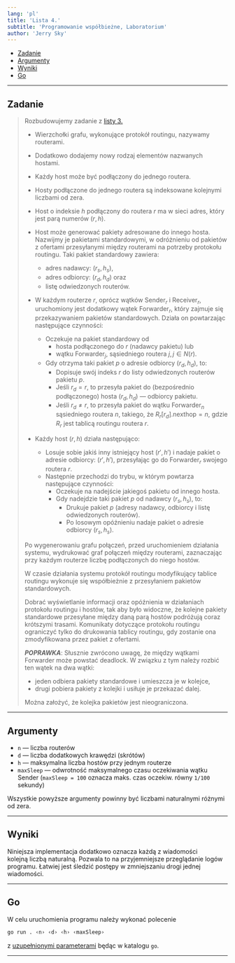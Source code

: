 ```yaml
---
lang: 'pl'
title: 'Lista 4.'
subtitle: 'Programowanie współbieżne, Laboratorium'
author: 'Jerry Sky'
---
```


- [Zadanie](#zadanie)
- [Argumenty](#argumenty)
- [Wyniki](#wyniki)
- [Go](#go)

---

## Zadanie

> Rozbudowujemy zadanie z [listy 3.](../lista-3/readme.md)
>
> - Wierzchołki grafu, wykonujące protokół routingu, nazywamy routerami.
> - Dodatkowo dodajemy nowy rodzaj elementów nazwanych hostami.
> - Każdy host może być podłączony do jednego routera.
> - Hosty podłączone do jednego routera są indeksowane kolejnymi liczbami od zera.
> - Host o indeksie $h$ podłączony do routera $r$ ma w sieci adres,
>     który jest parą numerów $(r,h)$.
> - Host może generować pakiety adresowane do innego hosta. Nazwijmy je pakietami standardowymi, w odróżnieniu od pakietów z ofertami przesyłanymi między routerami na potrzeby protokołu routingu. Taki pakiet standardowy zawiera:
>     - adres nadawcy: $(r_s, h_s)$,
>     - adres odbiorcy: $(r_d, h_d)$ oraz
>     - listę odwiedzonych routerów.
>
> - W każdym routerze $r$, oprócz wątków $\mathrm{Sender}_r$ i $\mathrm{Receiver}_r$,
>     uruchomiony jest dodatkowy wątek $\mathrm{Forwarder}_r$,
>     który zajmuje się przekazywaniem pakietów standardowych.
>     Działa on powtarzając następujące czynności:
>     - Oczekuje na pakiet standardowy od
>         - hosta podłączonego do $r$ (nadawcy pakietu)  lub
>         - wątku $\mathrm{Forwarder}_j$, sąsiedniego routera $j, j \in N(r)$.
>     - Gdy otrzyma taki pakiet $p$ o adresie odbiorcy $(r_d, h_d)$, to:
>         - Dopisuje swój indeks $r$ do listy odwiedzonych routerów pakietu $p$.
>         - Jeśli $r_d = r$, to przesyła pakiet do (bezpośrednio podłączonego) hosta   $(r_d, h_d)$ — odbiorcy pakietu.
>         - Jeśli $r_d \neq r$, to przesyła pakiet do wątku $\mathrm{Forwarder}_n$
>         sąsiedniego routera $n$, takiego, że $R_r[r_d].\mathrm{nexthop} = n$,
>         gdzie $R_r$ jest tablicą routingu routera $r$.
> - Każdy host $(r,h)$ działa następująco:
>     - Losuje sobie jakiś inny istniejący host $(r', h')$
>     i nadaje pakiet o adresie odbiorcy: $(r', h')$, przesyłając go
>     do $\mathrm{Forwarder}_r$ swojego routera $r$.
>     - Następnie przechodzi do trybu, w którym powtarza następujące czynności:
>         - Oczekuje na nadejście jakiegoś pakietu od innego hosta.
>         - Gdy nadejdzie taki pakiet $p$ od nadawcy $(r_s, h_s)$, to:
>             - Drukuje pakiet $p$ (adresy nadawcy, odbiorcy i listę odwiedzonych routerów).
>             - Po losowym opóźnieniu nadaje pakiet o adresie odbiorcy $(r_s, h_s)$.
>
> Po wygenerowaniu grafu połączeń, przed uruchomieniem działania systemu,
> wydrukować graf połączeń między routerami,
> zaznaczając przy każdym routerze liczbę podłączonych do niego hostów.
>
> W czasie działania systemu protokół routingu modyfikujący tablice routingu
> wykonuje się współbieżnie z przesyłaniem pakietów standardowych.
>
> Dobrać wyświetlanie informacji oraz opóźnienia w działaniach protokołu routingu i hostów,
> tak aby było widoczne, że kolejne pakiety standardowe przesyłane między
> daną parą hostów podróżują coraz krótszymi trasami.
> Komunikaty dotyczące protokołu routingu ograniczyć tylko do drukowania tablicy routingu,
> gdy zostanie ona zmodyfikowana przez pakiet z ofertami.
>
> ***POPRAWKA***: Słusznie zwrócono uwagę, że między wątkami $\mathrm{Forwarder}$ może powstać deadlock.
> W związku z tym należy rozbić ten wątek na dwa wątki:
> - jeden odbiera pakiety standardowe i umieszcza je w kolejce,
> - drugi pobiera pakiety z kolejki i usiłuje je przekazać dalej.
>
> Można założyć, że kolejka pakietów jest nieograniczona.

---

## Argumenty

- `n` — liczba routerów
- `d` — liczba dodatkowych krawędzi (skrótów)
- `h` — maksymalna liczba hostów przy jednym routerze
- `maxSleep` — odwrotność maksymalnego czasu oczekiwania wątku $\mathrm{Sender}$ (`maxSleep = 100` oznacza maks. czas oczekiw. równy `1/100` sekundy)

Wszystkie powyższe argumenty powinny być liczbami naturalnymi różnymi od zera.

---

## Wyniki

Niniejsza implementacja dodatkowo oznacza każdą z wiadomości kolejną liczbą naturalną.
Pozwala to na przyjemniejsze przeglądanie logów programu.
Łatwiej jest śledzić postępy w zmniejszaniu drogi jednej wiadomości.

---

## Go

W celu uruchomienia programu należy wykonać polecenie

```bash
go run . ‹n› ‹d› ‹h› ‹maxSleep›
```

z [uzupełnionymi parameterami](#argumenty) będąc w katalogu `go`.

---
